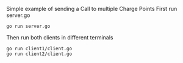 Simple example of sending a Call to multiple Charge Points
First run server.go
```
go run server.go
```
Then run both clients in different terminals
```
go run client1/client.go
go run client2/client.go
```
